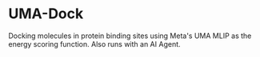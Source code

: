 # UMA-Dock
Docking molecules in protein binding sites using Meta's UMA MLIP as the energy scoring function. Also runs with an AI Agent.
